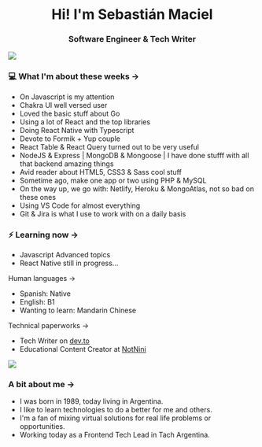 <h1 align="center"> Hi! I'm Sebastián Maciel </h1>
<h3 align="center"> Software Engineer & Tech Writer</h3>

<img src="https://yata-apix-a9caea66-ad78-425f-aa08-e292558ebb65.lss.locawebcorp.com.br/b7c7dbff38ae4f419c94ce8d2254b9d9.png">

### 💻 What I'm about these weeks ->


- On Javascript is my attention
- Chakra UI well versed user
- Loved the basic stuff about Go 
- Using a lot of React and the top libraries
- Doing React Native with Typescript
- Devote to Formik + Yup couple
- React Table & React Query turned out to be very useful
- NodeJS & Express | MongoDB & Mongoose | I have done stufff with all that backend amazing things
- Avid reader about HTML5, CSS3 & Sass cool stuff
- Sometime ago, make one app or two using PHP & MySQL
- On the way up, we go with: Netlify, Heroku & MongoAtlas, not so bad on these ones
- Using VS Code for almost everything
- Git & Jira is what I use to work with on a daily basis

### ⚡ Learning now ->

- Javascript Advanced topics
- React Native still in progress...

Human languages ->

- Spanish: Native
- English: B1
- Wanting to learn: Mandarin Chinese

Technical paperworks ->

- Tech Writer on [dev.to](https://dev.to/sebastianmaciel/)
- Educational Content Creator at [NotNini](https://notnini.com.ar/)

<img src="https://yata-apix-a9caea66-ad78-425f-aa08-e292558ebb65.lss.locawebcorp.com.br/b7c7dbff38ae4f419c94ce8d2254b9d9.png">

### A bit about me ->

- I was born in 1989, today living in Argentina.
- I like to learn technologies to do a better for me and others.
- I'm a fan of mixing virtual solutions for real life problems or opportunities.
- Working today as a Frontend Tech Lead in Tach Argentina.
